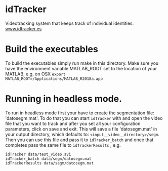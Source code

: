 # idTracker
Videotracking system that keeps track of individual identities. www.idtracker.es

# Build the executables
To build the executables simply run make in this directory. Make sure you have the environment variable MATLAB_ROOT 
set to the location of your MATLAB, e.g, on OSX
`
export MATLAB_ROOT=/Applications/MATLAB_R2018a.app
`

# Running in headless mode.

To run in headless mode first your have to create the segmentation file: 'datosegm.mat'. To do that you can start 
`idTracker` with and open the video file that you want to track and after you set all your configuration parameters,
click on save and exit. This will save a file 'datosegm.mat' in your output directory, which defaults to:
`<input__video__directory>/segm`. Then you can use this file and pass it to `idTracker_batch` and once that
completes pass the same file to `idTrackerResults`
, e.g.

```
idTracker data/test_video.avi
idTracker_batch data/segm/datosegm.mat
idTrackerResults data/segm/datosegm.mat
```
